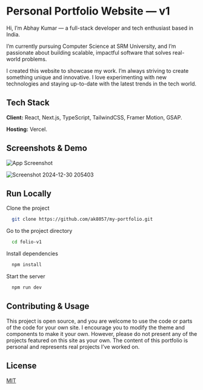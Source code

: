 # Personal Portfolio Website — v1

Hi, I’m Abhay Kumar — a full-stack developer and tech enthusiast based in India.

I’m currently pursuing Computer Science at SRM University, and I’m passionate about building scalable, impactful software that solves real-world problems.

I created this website to showcase my work. I’m always striving to create something unique and innovative. I love experimenting with new technologies and staying up-to-date with the latest trends in the tech world.

## Tech Stack

**Client:** React, Next.js, TypeScript, TailwindCSS, Framer Motion, GSAP.

**Hosting:** Vercel.

## Screenshots & Demo

![App Screenshot](https://user-images.githubusercontent.com/84178696/228679118-47e63775-0635-42b2-8838-a80644ef612b.png)

![Screenshot 2024-12-30 205403](https://github.com/user-attachments/assets/605fa165-b8a3-4e79-9efc-a84dc18020fc)


## Run Locally

Clone the project

```bash
  git clone https://github.com/ak8057/my-portfolio.git
```

Go to the project directory

```bash
  cd folio-v1
```

Install dependencies

```bash
  npm install
```

Start the server

```bash
  npm run dev
```

## Contributing & Usage

This project is open source, and you are welcome to use the code or parts of the code for your own site. I encourage you to modify the theme and components to make it your own. However, please do not present any of the projects featured on this site as your own. The content of this portfolio is personal and represents real projects I’ve worked on.


## License

[MIT](https://choosealicense.com/licenses/mit/)
